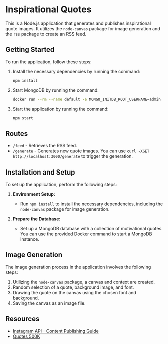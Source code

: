 # Inspirational Quotes

This is a Node.js application that generates and publishes inspirational quote images. It utilizes the `node-canvas` package for image generation and the `rss` package to create an RSS feed.

## Getting Started
To run the application, follow these steps:

1. Install the necessary dependencies by running the command:
   ```bash
   npm install
   ```

2. Start MongoDB by running the command:
   ```bash
   docker run --rm --name default -e MONGO_INITDB_ROOT_USERNAME=admin -e MONGO_INITDB_ROOT_PASSWORD=password123 -e MONGO_INITDB_DATABASE=test -v /tmp/mongo-data:/data/db mongo
   ```

3. Start the application by running the command:
   ```bash
   npm start
   ```

## Routes
- `/feed` - Retrieves the RSS feed.
- `/generate` - Generates new quote images. You can use `curl -XGET http://localhost:3000/generate` to trigger the generation.

## Installation and Setup
To set up the application, perform the following steps:

1. **Environment Setup:**
   - Run `npm install` to install the necessary dependencies, including the `node-canvas` package for image generation.

2. **Prepare the Database:**
   - Set up a MongoDB database with a collection of motivational quotes. You can use the provided Docker command to start a MongoDB instance.

## Image Generation
The image generation process in the application involves the following steps:

1. Utilizing the `node-canvas` package, a canvas and context are created.
2. Random selection of a quote, background image, and font.
3. Drawing the quote on the canvas using the chosen font and background.
4. Saving the canvas as an image file.

## Resources
- [Instagram API - Content Publishing Guide](https://developers.facebook.com/docs/instagram-api/guides/content-publishing)
- [Quotes 500K](https://www.kaggle.com/datasets/manann/quotes-500k?resource=download)